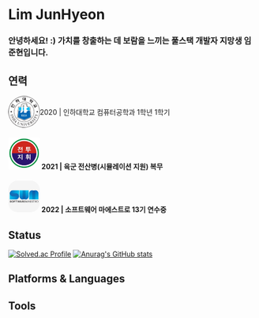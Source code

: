 # Lim JunHyeon

### 안녕하세요! :) 가치를 창출하는 데 보람을 느끼는 풀스택 개발자 지망생 임준현입니다.


## 연력
<span style="
    display: flex;
    align-items: center;"><img src="./images/inha.png" width="64" height="64" style="border-radius:50%; vertical-align:middle" /> <span>   2020 | 인하대학교 컴퓨터공학과 1학년 1학기 </span></span>
#### <img src="./images/bctp.png" width="64" height="64" />  2021 | 육군 전산병(시뮬레이션 지원) 복무
#### <img src="./images/swm.jpeg" width="64" height="64" style="border-radius:30%" />   2022 | 소프트웨어 마에스트로 13기 연수중

## Status
[![Solved.ac Profile](http://mazassumnida.wtf/api/v2/generate_badge?boj=wnsgus821)](https://solved.ac/wnsgus821/)
[![Anurag's GitHub stats](https://github-readme-stats.vercel.app/api?username=AimHigher77)](https://github.com/anuraghazra/github-readme-stats)



## Platforms & Languages


## Tools
<!---
AimHigher77/AimHigher77 is a ✨ special ✨ repository because its `README.md` (this file) appears on your GitHub profile.
You can click the Preview link to take a look at your changes.
--->
